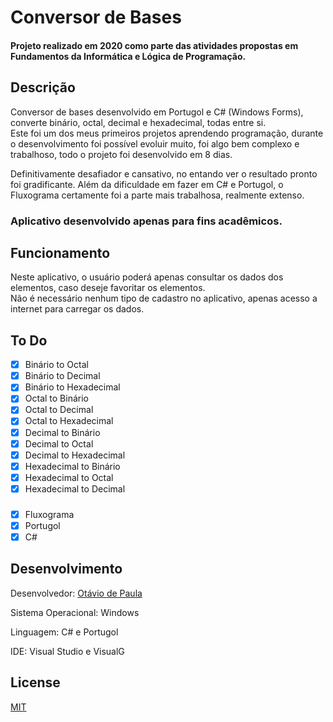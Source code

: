 # Conversor de Bases
#### Projeto realizado em 2020 como parte das atividades propostas em Fundamentos da Informática e Lógica de Programação.

## Descrição 
Conversor de bases desenvolvido em Portugol e C# (Windows Forms), converte binário, octal, decimal e hexadecimal, todas entre si.
<br>
Este foi um dos meus primeiros projetos aprendendo programação, durante o desenvolvimento foi possível evoluir muito, foi algo bem complexo e trabalhoso, todo o projeto foi desenvolvido em 8 dias.

Definitivamente desafiador e cansativo, no entando ver o resultado pronto foi gradificante.
Além da dificuldade em fazer em C# e Portugol, o Fluxograma certamente foi a parte mais trabalhosa, realmente extenso.

### Aplicativo desenvolvido apenas para fins acadêmicos. 
## Funcionamento
Neste aplicativo, o usuário poderá apenas consultar os dados dos elementos, caso deseje favoritar os elementos.
<br>
Não é necessário nenhum tipo de cadastro no aplicativo, apenas acesso a internet para carregar os dados.
<br>

## To Do
- [x] Binário to Octal
- [x] Binário to Decimal
- [x] Binário to Hexadecimal
- [x] Octal to Binário
- [x] Octal to Decimal
- [x] Octal to Hexadecimal
- [x] Decimal to Binário 
- [x] Decimal to Octal
- [x] Decimal to Hexadecimal
- [x] Hexadecimal to Binário
- [x] Hexadecimal to Octal
- [x] Hexadecimal to Decimal

###  
- [x] Fluxograma
- [x] Portugol
- [x] C#
## Desenvolvimento 
Desenvolvedor: [Otávio de Paula](https://www.linkedin.com/in/depaulaotavio)

Sistema Operacional: Windows

Linguagem: C# e Portugol

IDE: Visual Studio e VisualG

## License
[MIT](https://choosealicense.com/licenses/mit/)
